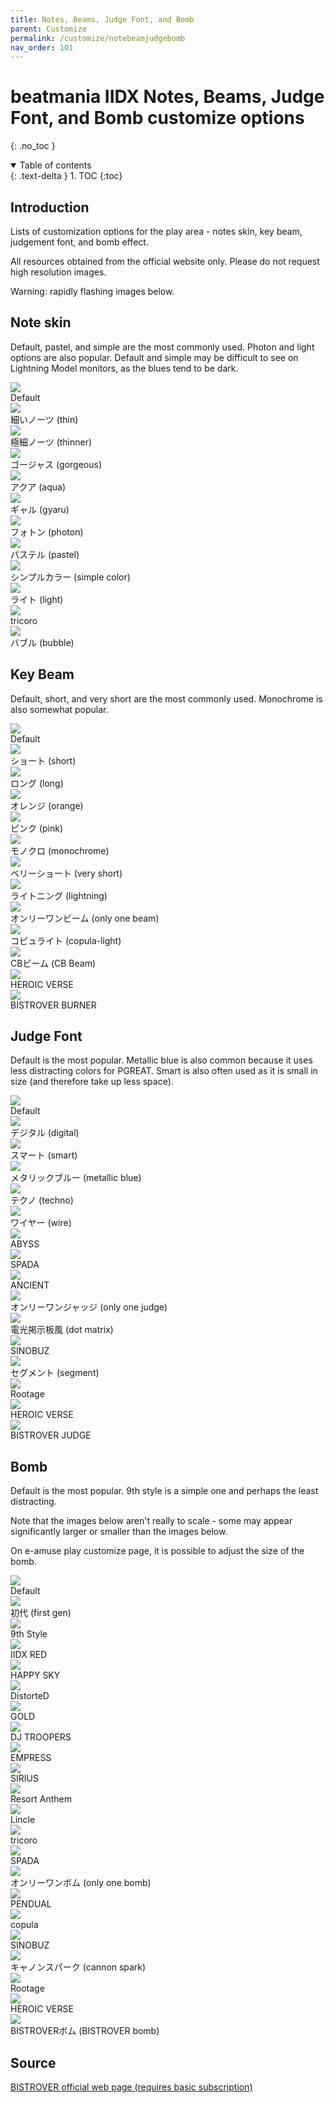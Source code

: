 ```yaml
---
title: Notes, Beams, Judge Font, and Bomb
parent: Customize
permalink: /customize/notebeamjudgebomb
nav_order: 101
---
```


# beatmania IIDX Notes, Beams, Judge Font, and Bomb customize options
{: .no_toc }

<details open markdown="block">
  <summary>
    Table of contents
  </summary>
  {: .text-delta }
1. TOC
{:toc}
</details>

## Introduction

Lists of customization options for the play area - notes skin, key beam, judgement font, and bomb effect.

All resources obtained from the official website only. Please do not request high resolution images.

Warning: rapidly flashing images below.

## Note skin

Default, pastel, and simple are the most commonly used. Photon and light options are also popular. Default and simple may be difficult to see on Lightning Model monitors, as the blues tend to be dark.

<div>
  <div class="customize">
      <div class="customize_img"><img src="/assets/img/shop/note/default.jpg"></div>
      <div class="customize_label">Default</div>
  </div>
  <div class="customize">
      <div class="customize_img"><img src="/assets/img/shop/note/006.jpg"></div>
      <div class="customize_label">細いノーツ (thin)</div>
  </div>
  <div class="customize">
      <div class="customize_img"><img src="/assets/img/shop/note/005.jpg"></div>
      <div class="customize_label">極細ノーツ (thinner)</div>
  </div>
  <div class="customize">
      <div class="customize_img"><img src="/assets/img/shop/note/010.jpg"></div>
      <div class="customize_label">ゴージャス (gorgeous)</div>
  </div>
  <div class="customize">
      <div class="customize_img"><img src="/assets/img/shop/note/009.jpg"></div>
      <div class="customize_label">アクア (aqua)</div>
  </div>
  <div class="customize">
      <div class="customize_img"><img src="/assets/img/shop/note/011.jpg"></div>
      <div class="customize_label">ギャル (gyaru)</div>
  </div>
  <div class="customize">
      <div class="customize_img"><img src="/assets/img/shop/note/004.jpg"></div>
      <div class="customize_label">フォトン (photon)</div>
  </div>
  <div class="customize">
      <div class="customize_img"><img src="/assets/img/shop/note/003.jpg"></div>
      <div class="customize_label">パステル (pastel)</div>
  </div>
  <div class="customize">
      <div class="customize_img"><img src="/assets/img/shop/note/001.jpg"></div>
      <div class="customize_label">シンプルカラー (simple color)</div>
  </div>
  <div class="customize">
      <div class="customize_img"><img src="/assets/img/shop/note/002.jpg"></div>
      <div class="customize_label">ライト (light)</div>
  </div>
  <div class="customize">
      <div class="customize_img"><img src="/assets/img/shop/note/007.jpg"></div>
      <div class="customize_label">tricoro</div>
  </div>
  <div class="customize">
      <div class="customize_img"><img src="/assets/img/shop/note/008.jpg"></div>
      <div class="customize_label">バブル (bubble)</div>
  </div>
  <div style="clear:both;"></div>
</div>

## Key Beam

Default, short, and very short are the most commonly used. Monochrome is also somewhat popular.

<div>
<div class="customize">
    <div class="customize_img"><img src="/assets/img/shop/beam/default.jpg" /></div>
    <div class="customize_label">Default</div>
</div>
<div class="customize">
    <div class="customize_img"><img src="/assets/img/shop/beam/011.jpg" /></div>
    <div class="customize_label">ショート (short)</div>
</div>
<div class="customize">
    <div class="customize_img"><img src="/assets/img/shop/beam/009.jpg" /></div>
    <div class="customize_label">ロング (long)</div>
</div>
<div class="customize">
    <div class="customize_img"><img src="/assets/img/shop/beam/006.jpg" /></div>
    <div class="customize_label">オレンジ (orange)</div>
</div>
<div class="customize">
    <div class="customize_img"><img src="/assets/img/shop/beam/003.jpg" /></div>
    <div class="customize_label">ピンク (pink)</div>
</div>
<div class="customize">
    <div class="customize_img"><img src="/assets/img/shop/beam/007.jpg" /></div>
    <div class="customize_label">モノクロ (monochrome)</div>
</div>
<div class="customize">
    <div class="customize_img"><img src="/assets/img/shop/beam/008.jpg" /></div>
    <div class="customize_label">ベリーショート (very short)</div>
</div>
<div class="customize">
    <div class="customize_img"><img src="/assets/img/shop/beam/001.jpg" /></div>
    <div class="customize_label">ライトニング (lightning)</div>
</div>
<div class="customize">
    <div class="customize_img"><img src="/assets/img/shop/beam/005.jpg" /></div>
    <div class="customize_label">オンリーワンビーム (only one beam)</div>
</div>
<div class="customize">
    <div class="customize_img"><img src="/assets/img/shop/beam/002.jpg" /></div>
    <div class="customize_label">コピュライト (copula-light)</div>
</div>
<div class="customize">
    <div class="customize_img"><img src="/assets/img/shop/beam/010.jpg" /></div>
    <div class="customize_label">CBビーム (CB Beam)</div>
</div>
<div class="customize">
    <div class="customize_img"><img src="/assets/img/shop/beam/012.jpg" /></div>
    <div class="customize_label">HEROIC VERSE</div>
</div>
<div class="customize">
    <div class="customize_img"><img src="/assets/img/shop/beam/004.jpg" /></div>
    <div class="customize_label">BISTROVER BURNER</div>
</div>
<div style="clear:both;"></div>
</div>

## Judge Font

Default is the most popular. Metallic blue is also common because it uses less distracting colors for PGREAT. Smart is also often used as it is small in size (and therefore take up less space).

<div>
    <div class="customize">
        <div class="customize_img"><img src="/assets/img/shop/judge/default.gif" /></div>
        <div class="customize_label">Default</div>
    </div>
    <div class="customize">
        <div class="customize_img"><img src="/assets/img/shop/judge/005.gif" /></div>
        <div class="customize_label">デジタル (digital)</div>
    </div>
    <div class="customize">
        <div class="customize_img"><img src="/assets/img/shop/judge/002.gif" /></div>
        <div class="customize_label">スマート (smart)</div>
    </div>
    <div class="customize">
        <div class="customize_img"><img src="/assets/img/shop/judge/015.gif" /></div>
        <div class="customize_label">メタリックブルー (metallic blue)</div>
    </div>
    <div class="customize">
        <div class="customize_img"><img src="/assets/img/shop/judge/007.gif" /></div>
        <div class="customize_label">テクノ (techno)</div>
    </div>
    <div class="customize">
        <div class="customize_img"><img src="/assets/img/shop/judge/011.gif" /></div>
        <div class="customize_label">ワイヤー (wire)</div>
    </div>
    <div class="customize">
        <div class="customize_img"><img src="/assets/img/shop/judge/010.gif" /></div>
        <div class="customize_label">ABYSS</div>
    </div>
    <div class="customize">
        <div class="customize_img"><img src="/assets/img/shop/judge/008.gif" /></div>
        <div class="customize_label">SPADA</div>
    </div>
    <div class="customize">
        <div class="customize_img"><img src="/assets/img/shop/judge/006.gif" /></div>
        <div class="customize_label">ANCIENT</div>
    </div>
    <div class="customize">
        <div class="customize_img"><img src="/assets/img/shop/judge/004.gif" /></div>
        <div class="customize_label">オンリーワンジャッジ (only one judge)</div>
    </div>
    <div class="customize">
        <div class="customize_img"><img src="/assets/img/shop/judge/009.gif" /></div>
        <div class="customize_label">電光掲示板風 (dot matrix)</div>
    </div>
    <div class="customize">
        <div class="customize_img"><img src="/assets/img/shop/judge/003.gif" /></div>
        <div class="customize_label">SINOBUZ</div>
    </div>
    <div class="customize">
        <div class="customize_img"><img src="/assets/img/shop/judge/014.gif" /></div>
        <div class="customize_label">セグメント (segment)</div>
    </div>
    <div class="customize">
        <div class="customize_img"><img src="/assets/img/shop/judge/013.gif" /></div>
        <div class="customize_label">Rootage</div>
    </div>
    <div class="customize">
        <div class="customize_img"><img src="/assets/img/shop/judge/001.gif" /></div>
        <div class="customize_label">HEROIC VERSE</div>
    </div>
    <div class="customize">
        <div class="customize_img"><img src="/assets/img/shop/judge/012.gif" /></div>
        <div class="customize_label">BISTROVER JUDGE</div>
    </div>
    <div style="clear:both;"></div>
</div>

## Bomb

Default is the most popular. 9th style is a simple one and perhaps the least distracting.

Note that the images below aren't really to scale - some may appear significantly larger or smaller than the images below.

On e-amuse play customize page, it is possible to adjust the size of the bomb.

<div>
    <div class="customize">
        <div class="customize_img"><img src="/assets/img/shop/bomb/default.gif" /></div>
        <div class="customize_label">Default</div>
    </div>
    <div class="customize">
        <div class="customize_img"><img src="/assets/img/shop/bomb/011.gif" /></div>
        <div class="customize_label">初代 (first gen)</div>
    </div>
    <div class="customize">
        <div class="customize_img"><img src="/assets/img/shop/bomb/002.gif" /></div>
        <div class="customize_label">9th Style</div>
    </div>
    <div class="customize">
        <div class="customize_img"><img src="/assets/img/shop/bomb/005.gif" /></div>
        <div class="customize_label">IIDX RED</div>
    </div>
    <div class="customize">
        <div class="customize_img"><img src="/assets/img/shop/bomb/007.gif" /></div>
        <div class="customize_label">HAPPY SKY</div>
    </div>
    <div class="customize">
        <div class="customize_img"><img src="/assets/img/shop/bomb/013.gif" /></div>
        <div class="customize_label">DistorteD</div>
    </div>
    <div class="customize">
        <div class="customize_img"><img src="/assets/img/shop/bomb/006.gif" /></div>
        <div class="customize_label">GOLD</div>
    </div>
    <div class="customize">
        <div class="customize_img"><img src="/assets/img/shop/bomb/019.gif" /></div>
        <div class="customize_label">DJ TROOPERS</div>
    </div>
    <div class="customize">
        <div class="customize_img"><img src="/assets/img/shop/bomb/020.gif" /></div>
        <div class="customize_label">EMPRESS</div>
    </div>
    <div class="customize">
        <div class="customize_img"><img src="/assets/img/shop/bomb/014.gif" /></div>
        <div class="customize_label">SIRIUS</div>
    </div>
    <div class="customize">
        <div class="customize_img"><img src="/assets/img/shop/bomb/015.gif" /></div>
        <div class="customize_label">Resort Anthem</div>
    </div>
    <div class="customize">
        <div class="customize_img"><img src="/assets/img/shop/bomb/003.gif" /></div>
        <div class="customize_label">Lincle</div>
    </div>
    <div class="customize">
        <div class="customize_img"><img src="/assets/img/shop/bomb/021.gif" /></div>
        <div class="customize_label">tricoro</div>
    </div>
    <div class="customize">
        <div class="customize_img"><img src="/assets/img/shop/bomb/012.gif" /></div>
        <div class="customize_label">SPADA</div>
    </div>
    <div class="customize">
        <div class="customize_img"><img src="/assets/img/shop/bomb/001.gif" /></div>
        <div class="customize_label">オンリーワンボム (only one bomb)</div>
    </div>
    <div class="customize">
        <div class="customize_img"><img src="/assets/img/shop/bomb/016.gif" /></div>
        <div class="customize_label">PENDUAL</div>
    </div>
    <div class="customize">
        <div class="customize_img"><img src="/assets/img/shop/bomb/010.gif" /></div>
        <div class="customize_label">copula</div>
    </div>
    <div class="customize">
        <div class="customize_img"><img src="/assets/img/shop/bomb/009.gif" /></div>
        <div class="customize_label">SINOBUZ</div>
    </div>
    <div class="customize">
        <div class="customize_img"><img src="/assets/img/shop/bomb/004.gif" /></div>
        <div class="customize_label">キャノンスパーク (cannon spark)</div>
    </div>
    <div class="customize">
        <div class="customize_img"><img src="/assets/img/shop/bomb/018.gif" /></div>
        <div class="customize_label">Rootage</div>
    </div>
    <div class="customize">
        <div class="customize_img"><img src="/assets/img/shop/bomb/017.gif" /></div>
        <div class="customize_label">HEROIC VERSE</div>
    </div>
    <div class="customize">
        <div class="customize_img"><img src="/assets/img/shop/bomb/008.gif" /></div>
        <div class="customize_label">BISTROVERボム (BISTROVER bomb)</div>
    </div>
    <div style="clear:both;"></div>
</div>

## Source

[BISTROVER official web page (requires basic subscription)](https://p.eagate.573.jp/game/2dx/28/room/c_index.html?kind=8)